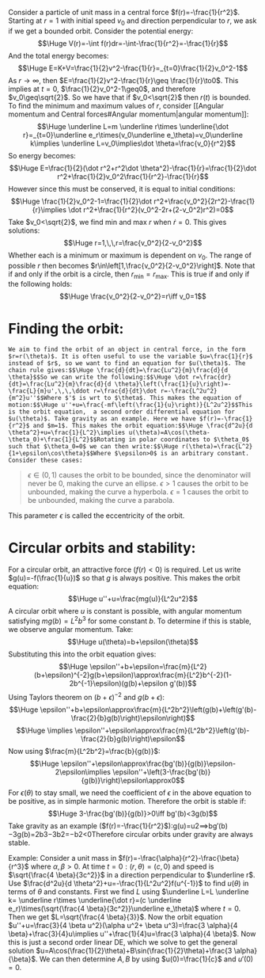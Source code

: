 Consider a particle of unit mass in a central force $f(r)=-\frac{1}{r^2}$. Starting at $r=1$ with initial speed $v_0$ and direction perpendicular to $r$, we ask if we get a bounded orbit. Consider the potential energy:$$\Huge V(r)=-\int f(r)dr=-\int-\frac{1}{r^2}=-\frac{1}{r}$$And the total energy becomes:$$\Huge E=K+V=\frac{1}{2}v^2-\frac{1}{r}=_{t=0}\frac{1}{2}v_0^2-1$$As $r\to\infty$, then $E=\frac{1}{2}v^2-\frac{1}{r}\geq \frac{1}{r}\to0$. This implies at $t=0$, $\frac{1}{2}v_0^2-1\geq0$, and therefore $v_0\geq\sqrt{2}$. So we have that if $v_0<\sqrt{2}$ then $r(t)$ is bounded. To find the minimum and maximum values of $r$, consider [[Angular momentum and Central forces#Angular momentum|angular momentum]]: $$\Huge \underline L=m \underline r\times \underline{\dot r}=_{t=0}\underline e_r\times(v_0\underline e_\theta)=v_0\underline k\implies \underline L=v_0\implies\dot \theta=\frac{v_0}{r^2}$$So energy becomes:$$\Huge E=\frac{1}{2}(\dot r^2+r^2\dot \theta^2)-\frac{1}{r}=\frac{1}{2}\dot r^2+\frac{1}{2}v_0^2\frac{1}{r^2}-\frac{1}{r}$$However since this must be conserved, it is equal to initial conditions:$$\Huge \frac{1}{2}v_0^2-1=\frac{1}{2}\dot r^2+\frac{v_0^2}{2r^2}-\frac{1}{r}\implies \dot r^2+\frac{1}{r^2}(v_0^2-2r+(2-v_0^2)r^2)=0$$Take $v_0<\sqrt{2}$, we find min and max $r$ when $\dot r=0$. This gives solutions:$$\Huge r=1,\,\,r=\frac{v_0^2}{2-v_0^2}$$Whether each is a minimum or maximum is dependent on $v_0$. The range of possible $r$ then becomes $r\in\left[1,\frac{v_0^2}{2-v_0^2}\right]$. Note that if and only if the orbit is a circle, then $r_{\text{min}}=r_{\text{max}}$. This is true if and only if the following holds:$$\Huge \frac{v_0^2}{2-v_0^2}=r\iff v_0=1$$
# Finding the orbit:

	We aim to find the orbit of an object in central force, in the form $r=r(\theta)$. It is often useful to use the variable $u=\frac{1}{r}$ instead of $r$, so we want to find an equation for $u(\theta)$. The chain rule gives:$$\Huge \frac{d}{dt}=\frac{Lu^2}{m}\frac{d}{d \theta}$$So we can write the following:$$\Huge \dot r=\frac{dr}{dt}=\frac{Lu^2}{m}\frac{d}{d \theta}\left(\frac{1}{u}\right)=-\frac{L}{m}u',\,\,\ddot r=\frac{d}{dt}\dot r=-\frac{L^2u^2}{m^2}u''$$Where $'$ is wrt to $\theta$. This makes the equation of motion:$$\Huge u''+u=\frac{-mf\left(\frac{1}{u}\right)}{L^2u^2}$$This is the orbit equation,  a second order differential equation for $u(\theta)$. Take gravity as an example. Here we have $f(r)=-\frac{1}{r^2}$ and $m=1$. This makes the orbit equation:$$\Huge \frac{d^2u}{d \theta^2}+u=\frac{1}{L^2}\implies u(\theta)=A\cos(\theta-\theta_0)+\frac{1}{L^2}$$Rotating in polar coordinates to $\theta_0$ such that $\theta_0=0$ we can then write:$$\Huge r(\theta)=\frac{L^2}{1+\epsilon\cos\theta}$$Where $\epsilon>0$ is an arbitrary constant. Consider these cases:
> $\epsilon\in(0,1)$ causes the orbit to be bounded, since the denominator will never be $0$, making the curve an ellipse.
> $\epsilon>1$ causes the orbit to be unbounded, making the curve a hyperbola.
> $\epsilon=1$ causes the orbit to be unbounded, making the curve a parabola.

This parameter $\epsilon$ is called the eccentricity of the orbit.

# Circular orbits and stability:

For a circular orbit, an attractive force ($f(r)<0$) is required. Let us write $g(u)=-f(\frac{1}{u})$ so that $g$ is always positive. This makes the orbit equation:$$\Huge u''+u=\frac{mg(u)}{L^2u^2}$$A circular orbit where $u$ is constant is possible, with angular momentum satisfying $mg(b)=L^2b^3$ for some constant $b$. To determine if this is stable, we observe angular momentum. Take:$$\Huge u(\theta)=b+\epsilon(\theta)$$Substituting this into the orbit equation gives:$$\Huge \epsilon''+b+\epsilon=\frac{m}{L^2}(b+\epsilon)^{-2}g(b+\epsilon)\approx\frac{m}{L^2}b^{-2}(1-2b^{-1}\epsilon)(g(b)+\epsilon g'(b))$$Using Taylors theorem on $(b+ \epsilon)^{-2}$ and $g(b+\epsilon)$:$$\Huge \epsilon''+b+\epsilon\approx\frac{m}{L^2b^2}\left(g(b)+\left(g'(b)-\frac{2}{b}g(b)\right)\epsilon\right)$$$$\Huge \implies \epsilon''+\epsilon\approx\frac{m}{L^2b^2}\left(g'(b)-\frac{2}{b}g(b)\right)\epsilon$$Now using $\frac{m}{L^2b^2}=\frac{b}{g(b)}$:$$\Huge \epsilon''+\epsilon\approx\frac{bg'(b)}{g(b)}\epsilon-2\epsilon\implies \epsilon''+\left(3-\frac{bg'(b)}{g(b)}\right)\epsilon\approx0$$For $\epsilon(\theta)$ to stay small, we need the coefficient of $\epsilon$ in the above equation to be positive, as in simple harmonic motion. Therefore the orbit is stable if:$$\Huge 3-\frac{bg'(b)}{g(b)}>0\iff bg'(b)<3g(b)$$
Take gravity as an example ($f(r)=-\frac{1}{r^2}$):g(u)=u2⟹bg′(b)−3g(b)=2b3−3b2=−b2<0Therefore circular orbits under gravity are always stable. 

Example:  Consider a unit mass in $f(r)=-\frac{\alpha}{r^2}-\frac{\beta}{r^3}$ where $\alpha,\beta>0$. At time $t=0:(r, \theta)=(c,0)$ and speed is $\sqrt{\frac{4 \beta}{3c^2}}$ in a direction perpendicular to $\underline r$. Use $\frac{d^2u}{d \theta^2}+u=-\frac{1}{L^2u^2}f(u^{-1})$ to find $u(\theta)$ in terms of $\theta$ and constants. First we find $L$ using $\underline L=L \underline k= \underline r\times \underline{\dot r}=(c \underline e_r)\times(\sqrt{\frac{4 \beta}{3c^2}}\underline e_\theta)$ where $t=0$. Then we get $L=\sqrt{\frac{4 \beta}{3}}$. Now the orbit equation $u''+u=\frac{3}{4 \beta u^2}(\alpha u^2+ \beta u^3)=\frac{3 \alpha}{4 \beta}+\frac{3}{4}u\implies u''+\frac{1}{4}u=\frac{3 \alpha}{4 \beta}$. Now this is just a second order linear DE, which we solve to get the general solution $u=A\cos(\frac{1}{2}\theta)+B\sin(\frac{1}{2}\theta)+\frac{3 \alpha}{\beta}$. We can then determine $A,B$ by using $u(0)=\frac{1}{c}$ and $u'(0)=0$.